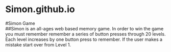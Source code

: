 # Simon.github.io

#Simon Game<br>
##Simon is an all-ages web based memory game. In order to win the game you must remember remember a series of button presses through 20 levels. Each level increases by one button press to remember. If the user makes a mistake start over from Level 1. <br>